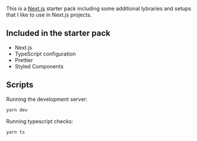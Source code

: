 This is a [Next.js](https://nextjs.org/) starter pack including some additional lybraries and setups that I like to use in Next.js projects.

## Included in the starter pack

- Next.js
- TypeScript configuration
- Prettier
- Styled Components

## Scripts

Running the development server:

```bash
yarn dev
```

Running typescript checks:

```bash
yarn ts
```
